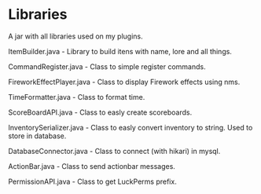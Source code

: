 # Libraries
A jar with all libraries used on my plugins.

ItemBuilder.java - Library to build itens with name, lore and all things.

CommandRegister.java - Class to simple register commands.

FireworkEffectPlayer.java - Class to display Firework effects using nms.

TimeFormatter.java - Class to format time.

ScoreBoardAPI.java - Class to easly create scoreboards.

InventorySerializer.java - Class to easly convert inventory to string. Used to store in database.

DatabaseConnector.java - Class to connect (with hikari) in mysql.

ActionBar.java - Class to send actionbar messages.

PermissionAPI.java - Class to get LuckPerms prefix.
